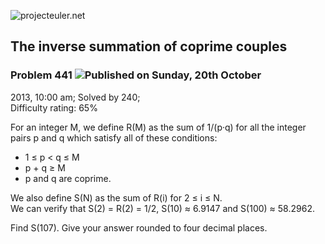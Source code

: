 ![projecteuler.net](images/print_page_logo.png)

## The inverse summation of coprime couples

### Problem 441 ![](images/icon_info.png)Published on Sunday, 20th October
2013, 10:00 am; Solved by 240;  
Difficulty rating: 65%

For an integer M, we define R(M) as the sum of 1/(p·q) for all the integer
pairs p and q which satisfy all of these conditions:

  * 1 ≤ p &lt; q ≤ M
  * p \+ q ≥ M
  * p and q are coprime.

We also define S(N) as the sum of R(i) for 2 ≤ i ≤ N.  
We can verify that S(2) = R(2) = 1/2, S(10) ≈ 6.9147 and S(100) ≈ 58.2962.

Find S(107). Give your answer rounded to four decimal places.

  
  

